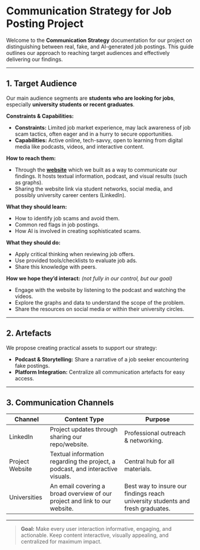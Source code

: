 # Communication Strategy for Job Posting Project

Welcome to the **Communication Strategy** documentation for our project on
distinguishing between real, fake, and AI-generated job postings. This guide
outlines our approach to reaching target audiences and effectively delivering
our findings.

---

## 1. Target Audience

Our main audience segments are **students who are looking for jobs**,
 especially **university students or recent graduates**.

**Constraints & Capabilities:**  

- **Constraints:** Limited job market experience, may lack awareness of job scam
   tactics, often eager and in a hurry to secure opportunities.  
- **Capabilities:** Active online, tech-savvy, open to learning from digital
   media like podcasts, videos, and interactive content.  

**How to reach them:**  

- Through the [**website**](https://detect-job-posts-intheageof-ai.netlify.app/)
which we built as a way to communicate our findings. It hosts textual
information, podcast, and visual results (such as graphs).
- Sharing the website link via student networks, social media, and possibly university
career centers (LinkedIn).

**What they should learn:**  

- How to identify job scams and avoid them.  
- Common red flags in job postings.  
- How AI is involved in creating sophisticated scams.  

**What they should do:**  

- Apply critical thinking when reviewing job offers.  
- Use provided tools/checklists to evaluate job ads.  
- Share this knowledge with peers.  

**How we hope they’d interact:** *(not fully in our control, but our goal)*  

- Engage with the website by listening to the podcast and watching the videos.  
- Explore the graphs and data to understand the scope of the problem.  
- Share the resources on social media or within their university circles.  

---

## 2. Artefacts

We propose creating practical assets to support our strategy:  

- **Podcast & Storytelling:** Share a narrative of a job seeker encountering fake
   postings.  
- **Platform Integration:** Centralize all communication artefacts for easy access.

---

## 3. Communication Channels

<!-- markdownlint-disable MD013 -->
| Channel         | Content Type                                      | Purpose                                      |
|-----------------|---------------------------------------------------|----------------------------------------------|
| LinkedIn        | Project updates through sharing our repo/website. | Professional outreach & networking.           |
| Project Website | Textual information regarding the project, a podcast, and interactive visuals. | Central hub for all materials.                 |
| Universities | An email covering a broad overview of our project and link to our website. | Best way to insure our findings reach university students and fresh graduates. |
<!-- markdownlint-enable MD013 -->  

---

> **Goal:** Make every user interaction informative, engaging, and actionable.
> Keep content interactive, visually appealing, and centralized for maximum impact.
